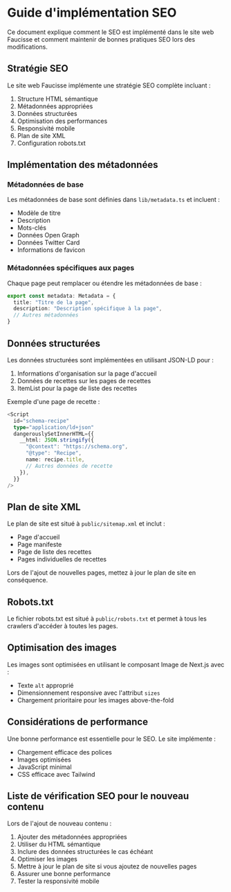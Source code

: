 # Guide d'implémentation SEO

Ce document explique comment le SEO est implémenté dans le site web Faucisse et comment maintenir de bonnes pratiques SEO lors des modifications.

## Stratégie SEO

Le site web Faucisse implémente une stratégie SEO complète incluant :

1. Structure HTML sémantique
2. Métadonnées appropriées
3. Données structurées
4. Optimisation des performances
5. Responsivité mobile
6. Plan de site XML
7. Configuration robots.txt

## Implémentation des métadonnées

### Métadonnées de base

Les métadonnées de base sont définies dans `lib/metadata.ts` et incluent :

- Modèle de titre
- Description
- Mots-clés
- Données Open Graph
- Données Twitter Card
- Informations de favicon

### Métadonnées spécifiques aux pages

Chaque page peut remplacer ou étendre les métadonnées de base :

```typescript
export const metadata: Metadata = {
  title: "Titre de la page",
  description: "Description spécifique à la page",
  // Autres métadonnées
}
```

## Données structurées

Les données structurées sont implémentées en utilisant JSON-LD pour :

1. Informations d'organisation sur la page d'accueil
2. Données de recettes sur les pages de recettes
3. ItemList pour la page de liste des recettes

Exemple d'une page de recette :

```typescript
<Script
  id="schema-recipe"
  type="application/ld+json"
  dangerouslySetInnerHTML={{
    __html: JSON.stringify({
      "@context": "https://schema.org",
      "@type": "Recipe",
      name: recipe.title,
      // Autres données de recette
    }),
  }}
/>
```

## Plan de site XML

Le plan de site est situé à `public/sitemap.xml` et inclut :

- Page d'accueil
- Page manifeste
- Page de liste des recettes
- Pages individuelles de recettes

Lors de l'ajout de nouvelles pages, mettez à jour le plan de site en conséquence.

## Robots.txt

Le fichier robots.txt est situé à `public/robots.txt` et permet à tous les crawlers d'accéder à toutes les pages.

## Optimisation des images

Les images sont optimisées en utilisant le composant Image de Next.js avec :

- Texte `alt` approprié
- Dimensionnement responsive avec l'attribut `sizes`
- Chargement prioritaire pour les images above-the-fold

## Considérations de performance

Une bonne performance est essentielle pour le SEO. Le site implémente :

- Chargement efficace des polices
- Images optimisées
- JavaScript minimal
- CSS efficace avec Tailwind

## Liste de vérification SEO pour le nouveau contenu

Lors de l'ajout de nouveau contenu :

1. Ajouter des métadonnées appropriées
2. Utiliser du HTML sémantique
3. Inclure des données structurées le cas échéant
4. Optimiser les images
5. Mettre à jour le plan de site si vous ajoutez de nouvelles pages
6. Assurer une bonne performance
7. Tester la responsivité mobile
